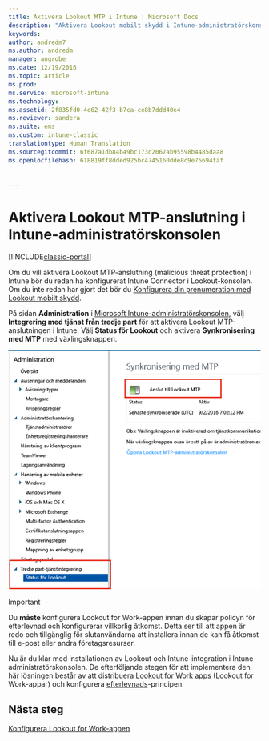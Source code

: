 ```yaml
---
title: Aktivera Lookout MTP i Intune | Microsoft Docs
description: "Aktivera Lookout mobilt skydd i Intune-administratörskonsolen."
keywords: 
author: andredm7
ms.author: andredm
manager: angrobe
ms.date: 12/19/2016
ms.topic: article
ms.prod: 
ms.service: microsoft-intune
ms.technology: 
ms.assetid: 2f835fd0-4e62-42f3-b7ca-ce8b7ddd40e4
ms.reviewer: sandera
ms.suite: ems
ms.custom: intune-classic
translationtype: Human Translation
ms.sourcegitcommit: 6f687a1db84b49bc173d2067ab95598b4485daa8
ms.openlocfilehash: 618819ff8dded925bc4745160dde8c9e75694faf


---
```


# <a name="enable-lookout-mtp-connection-in-the-intune-admin-console"></a>Aktivera Lookout MTP-anslutning i Intune-administratörskonsolen

[!INCLUDE[classic-portal](../includes/classic-portal.md)]

Om du vill aktivera Lookout MTP-anslutning (malicious threat protection) i Intune bör du redan ha konfigurerat Intune Connector i Lookout-konsolen.  Om du inte redan har gjort det bör du [Konfigurera din prenumeration med Lookout mobilt skydd](set-up-your-subscription-with-lookout-mtp.md).

På sidan **Administration** i [Microsoft Intune-administratörskonsolen](https://manage.microsoft.com), välj **Integrering med tjänst från tredje part** för att aktivera Lookout MTP-anslutningen i Intune. Välj **Status för Lookout** och aktivera **Synkronisering med MTP** med växlingsknappen.

![skärmbild av sidan Lookout-synkronisering med växelknappen för att aktivera markerad](../media/mtp/lookout-intune-synchronization.png)

>[!IMPORTANT]
> Du **måste** konfigurera Lookout for Work-appen innan du skapar policyn för efterlevnad och konfigurerar villkorlig åtkomst. Detta ser till att appen är redo och tillgänglig för slutanvändarna att installera innan de kan få åtkomst till e-post eller andra företagsresurser.

Nu är du klar med installationen av Lookout och Intune-integration i Intune-administratörskonsolen.  De efterföljande stegen för att implementera den här lösningen består av att distribuera [Lookout for Work apps](https://docs.microsoft.com/intune/deploy-use/device-threat-protection-apps) (Lookout for Work-appar) och konfigurera [efterlevnads](https://docs.microsoft.com/intune/deploy-use/device-threat-protection-policy)-principen.


## <a name="next-steps"></a>Nästa steg
[Konfigurera Lookout for Work-appen](https://docs.microsoft.com/intune/deploy-use/device-threat-protection-apps)



<!--HONumber=Feb17_HO4-->


